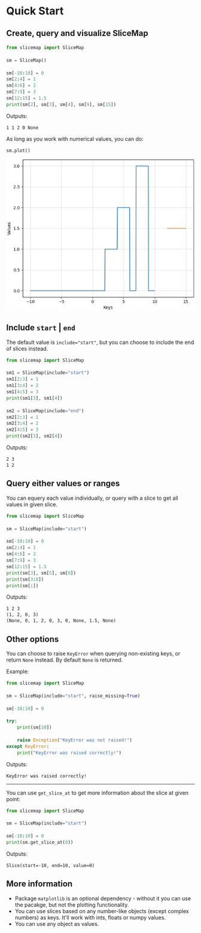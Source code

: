# Quick Start

## Create, query and visualize SliceMap

```py
from slicemap import SliceMap

sm = SliceMap()

sm[-10:10] = 0
sm[2:4] = 1
sm[4:6] = 2
sm[7:9] = 3
sm[12:15] = 1.5
print(sm[2], sm[3], sm[4], sm[9], sm[15])
```

Outputs:

```
1 1 2 0 None
```

As long as you work with numerical values, you can do:

```
sm.plot()
```

![figure1](https://github.com/gahaalt/slicemap/blob/main/docs/figures/figure1.png?raw=true)

## Include `start` | `end`

The default value is `include="start"`, but you can choose to include the end of slices instead.

```py
from slicemap import SliceMap

sm1 = SliceMap(include="start")
sm1[2:3] = 1
sm1[3:4] = 2
sm1[4:5] = 3
print(sm1[3], sm1[4])

sm2 = SliceMap(include="end")
sm2[2:3] = 1
sm2[3:4] = 2
sm2[4:5] = 3
print(sm2[3], sm2[4])
```

Outputs:

```
2 3
1 2
```

## Query either values or ranges

You can equery each value individually, or query with a slice to get all values in given slice.

```py
from slicemap import SliceMap

sm = SliceMap(include="start")

sm[-10:10] = 0
sm[2:4] = 1
sm[4:6] = 2
sm[7:9] = 3
sm[12:15] = 1.5
print(sm[3], sm[5], sm[8])
print(sm[3:8])
print(sm[:])
```

Outputs:

```
1 2 3
(1, 2, 0, 3)
(None, 0, 1, 2, 0, 3, 0, None, 1.5, None)
```

## Other options

You can choose to raise `KeyError` when querying non-existing keys, or return `None` instead.
By default `None` is returned.

Example:

```py
from slicemap import SliceMap

sm = SliceMap(include="start", raise_missing=True)

sm[-10:10] = 0

try:
    print(sm[10])

    raise Exception("KeyError was not raised!")
except KeyError:
    print("KeyError was raised correctly!")
```

Outputs:

```
KeyError was raised correctly!
```    

---

You can use `get_slice_at` to get more information about the slice at given point:

```py
from slicemap import SliceMap

sm = SliceMap(include="start")

sm[-10:10] = 0
print(sm.get_slice_at(0))
```

Outputs:

```
Slice(start=-10, end=10, value=0)
```

## More information

* Package `matplotlib` is an optional dependency - without it you can use the pacakge, but not the plotting
  functionality.
* You can use slices based on any number-like objects (except complex numbers) as keys. It'll work with ints,
  floats or numpy values.
* You can use any object as values.
